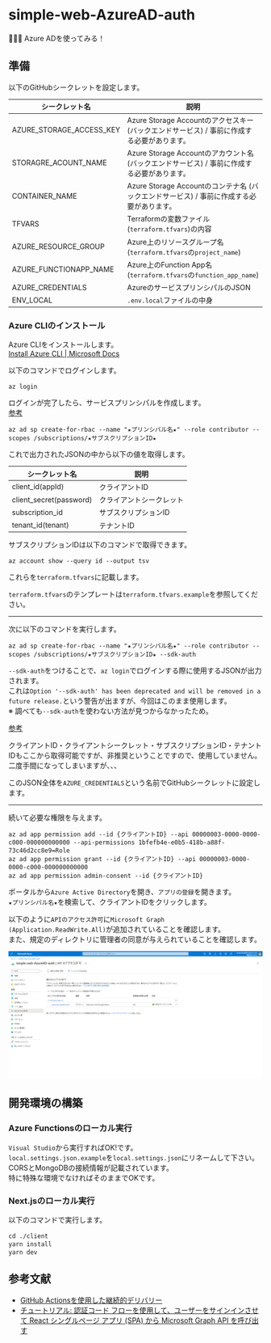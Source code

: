 # simple-web-AzureAD-auth

🌻🌻🌻 Azure ADを使ってみる！  

## 準備

以下のGitHubシークレットを設定します。  

| シークレット名 | 説明 |
| --- | --- |
| AZURE_STORAGE_ACCESS_KEY | Azure Storage Accountのアクセスキー (バックエンドサービス) / 事前に作成する必要があります。 |
| STORAGRE_ACOUNT_NAME | Azure Storage Accountのアカウント名 (バックエンドサービス) / 事前に作成する必要があります。 |
| CONTAINER_NAME | Azure Storage Accountのコンテナ名 (バックエンドサービス) / 事前に作成する必要があります。 |
| TFVARS | Terraformの変数ファイル(`terraform.tfvars`)の内容 |
| AZURE_RESOURCE_GROUP | Azure上のリソースグループ名 (`terraform.tfvars`の`project_name`) |
| AZURE_FUNCTIONAPP_NAME | Azure上のFunction App名 (`terraform.tfvars`の`function_app_name`) |
| AZURE_CREDENTIALS | AzureのサービスプリンシパルのJSON |
| ENV_LOCAL | `.env.local`ファイルの中身 |

### Azure CLIのインストール

Azure CLIをインストールします。  
[Install Azure CLI | Microsoft Docs](https://docs.microsoft.com/ja-jp/cli/azure/install-azure-cli)  

以下のコマンドでログインします。  

```shell
az login
```

ログインが完了したら、サービスプリンシパルを作成します。  
[参考](https://github.com/marketplace/actions/azure-cli-action#configure-azure-credentials-as-github-secret)  

```shell
az ad sp create-for-rbac --name "★プリンシパル名★" --role contributor --scopes /subscriptions/★サブスクリプションID★
```

これで出力されたJSONの中から以下の値を取得します。  

| シークレット名 | 説明 |
| --- | --- |
| client_id(appId) | クライアントID |
| client_secret(password) | クライアントシークレット |
| subscription_id | サブスクリプションID |
| tenant_id(tenant) | テナントID |

サブスクリプションIDは以下のコマンドで取得できます。  

```shell
az account show --query id --output tsv
```

これらを`terraform.tfvars`に記載します。  

`terraform.tfvars`のテンプレートは`terraform.tfvars.example`を参照してください。  

---

次に以下のコマンドを実行します。  

```shell
az ad sp create-for-rbac --name "★プリンシパル名★" --role contributor --scopes /subscriptions/★サブスクリプションID★ --sdk-auth
```

`--sdk-auth`をつけることで、`az login`でログインする際に使用するJSONが出力されます。  
これは`Option '--sdk-auth' has been deprecated and will be removed in a future release.`という警告が出ますが、今回はこのまま使用します。  
※ 調べても`--sdk-auth`を使わない方法が見つからなかったため。  

[参考](https://github.com/Azure/actions-workflow-samples/blob/master/assets/create-secrets-for-GitHub-workflows.md)  

クライアントID・クライアントシークレット・サブスクリプションID・テナントIDもここから取得可能ですが、非推奨ということですので、使用していません。  
二度手間になってしまいますが、、、  

このJSON全体を`AZURE_CREDENTIALS`という名前でGitHubシークレットに設定します。  

---

続いて必要な権限を与えます。  

```shell
az ad app permission add --id {クライアントID} --api 00000003-0000-0000-c000-000000000000 --api-permissions 1bfefb4e-e0b5-418b-a88f-73c46d2cc8e9=Role
az ad app permission grant --id {クライアントID} --api 00000003-0000-0000-c000-000000000000
az ad app permission admin-consent --id {クライアントID}
```

ポータルから`Azure Active Directory`を開き、`アプリの登録`を開きます。  
`★プリンシパル名★`を検索して、クライアントIDをクリックします。  

以下のように`APIのアクセス許可`に`Microsoft Graph (Application.ReadWrite.All)`が追加されていることを確認します。  
また、規定のディレクトリに管理者の同意が与えられていることを確認します。  

![APiのアクセス許可](./docs/img/api-access-auth.png)  

## 開発環境の構築

### Azure Functionsのローカル実行

`Visual Studio`から実行すればOK!です。  
`local.settings.json.example`を`local.settings.json`にリネームして下さい。  
CORSとMongoDBの接続情報が記載されています。  
特に特殊な環境でなければそのままでOKです。  

### Next.jsのローカル実行

以下のコマンドで実行します。  

```shell
cd ./client
yarn install
yarn dev
```

## 参考文献

- [GitHub Actionsを使用した継続的デリバリー](https://learn.microsoft.com/ja-jp/azure/azure-functions/functions-how-to-github-actions?tabs=dotnet)
- [チュートリアル: 認証コード フローを使用して、ユーザーをサインインさせて React シングルページ アプリ (SPA) から Microsoft Graph API を呼び出す](https://learn.microsoft.com/ja-jp/azure/active-directory/develop/tutorial-v2-react)
